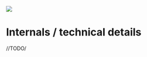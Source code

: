 <img src="https://kekse.biz/github.php?draw&override=github:count2">

# Internals / technical details
//TODO/

